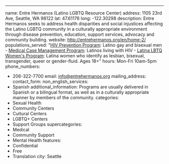 ---
name: Entre Hermanos (Latino LGBTQ Resource Center)
address: 1105 23rd Ave, Seattle, WA 98122
lat: 47.61176
long: -122.30298
description: Entre Hermanos seeks to address health disparities and social injustices affecting the Latino LGBTQ community in a culturally appropriate environment through disease prevention, education, support services, advocacy and community building.
website: http://entrehermanos.org/en/home-2/
populations_served: "[HIV Prevention Program](http://entrehermanos.org/hiv-prevention/): Latino gay and bisexual men - [Medical Case Management Program](http://entrehermanos.org/hiv-prevention/): Latinos living with HIV - [Latina LBTQ Women's Program](http://entrehermanos.org/latina-lbtq-program/): Latina women who identify as lesbian, bisexual, transgender, queer or gender-fluid. Ages 18+"
hours: Mon-Fri 10am-5pm
phone_numbers: 
  - 206-322-7700
email: info@entrehermanos.org
mailing_address:
contact_form:
non_english_services: 
  - Spanish
additional_information: Programs are usually delivered in Spanish or a bilingual format, as well as in a culturally appropriate manner by members of the community.
categories:
  - Sexual Health
  - Community Centers
  - Cultural Centers
  - LGBTQ+ Centers
  - Support Groups
supercategories:
  - Medical
  - Community Support
  - Mental Health
features:
  - Confidential
  - Free
  - Translation
city: Seattle
  
